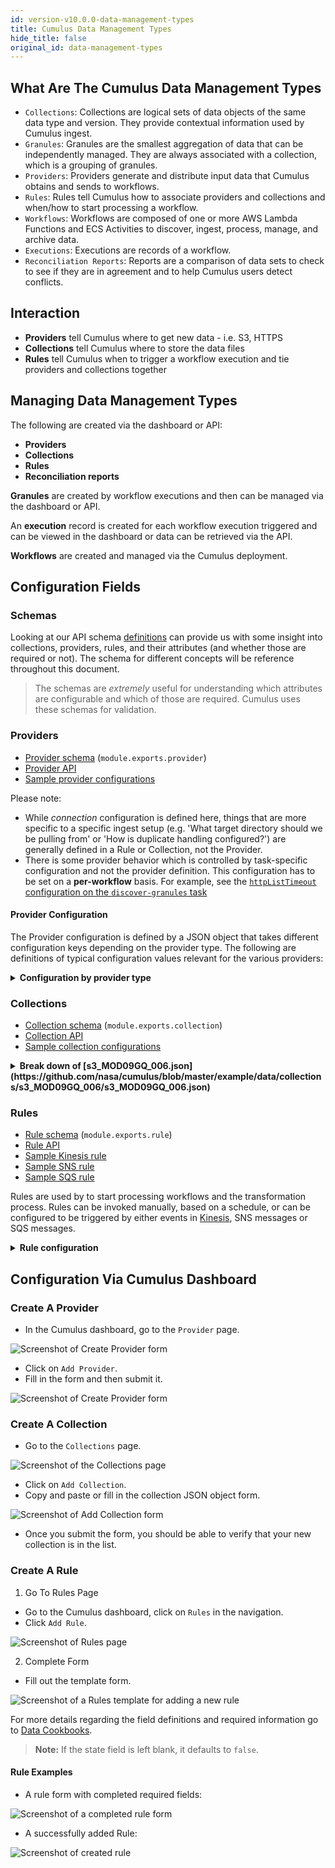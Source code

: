 ```yaml
---
id: version-v10.0.0-data-management-types
title: Cumulus Data Management Types
hide_title: false
original_id: data-management-types
---
```


## What Are The Cumulus Data Management Types

- `Collections`: Collections are logical sets of data objects of the same data type and version. They provide contextual information used by Cumulus ingest.
- `Granules`: Granules are the smallest aggregation of data that can be independently managed. They are always associated with a collection, which is a grouping of granules.
- `Providers`: Providers generate and distribute input data that Cumulus obtains and sends to workflows.
- `Rules`: Rules tell Cumulus how to associate providers and collections and when/how to start processing a workflow.
- `Workflows`: Workflows are composed of one or more AWS Lambda Functions and ECS Activities to discover, ingest, process, manage, and archive data.
- `Executions`: Executions are records of a workflow.
- `Reconciliation Reports`: Reports are a comparison of data sets to check to see if they are in agreement and to help Cumulus users detect conflicts.

## Interaction

- **Providers** tell Cumulus where to get new data - i.e. S3, HTTPS
- **Collections** tell Cumulus where to store the data files
- **Rules** tell Cumulus when to trigger a workflow execution and tie providers and collections together

## Managing Data Management Types

The following are created via the dashboard or API:

- **Providers**
- **Collections**
- **Rules**
- **Reconciliation reports**

**Granules** are created by workflow executions and then can be managed via the dashboard or API.

 An **execution** record is created for each workflow execution triggered and can be viewed in the dashboard or data can be retrieved via the API.

**Workflows** are created and managed via the Cumulus deployment.

## Configuration Fields

### Schemas

Looking at our API schema [definitions](https://github.com/nasa/cumulus/tree/master/packages/api/models/schemas.js) can provide us with some insight into collections, providers, rules, and their attributes (and whether those are required or not). The schema for different concepts will be reference throughout this document.

> The schemas are _extremely_ useful for understanding which attributes are configurable and which of those are required. Cumulus uses these schemas for validation.

### Providers

- [Provider schema](https://github.com/nasa/cumulus/tree/master/packages/api/models/schemas.js) (`module.exports.provider`)
- [Provider API](https://nasa.github.io/cumulus-api/?language=Python#list-providers)
- [Sample provider configurations](https://github.com/nasa/cumulus/tree/master/example/data/providers)

Please note:

- While *connection* configuration is defined here, things that are more specific to a specific ingest setup (e.g. 'What target directory should we be pulling from' or 'How is duplicate handling configured?') are generally defined in a Rule or Collection, not the Provider.
- There is some provider behavior which is controlled by task-specific configuration and not the provider definition. This configuration has to be set on a **per-workflow** basis. For example, see the [`httpListTimeout` configuration on the `discover-granules` task](https://github.com/nasa/cumulus/blob/master/tasks/discover-granules/schemas/config.json#L84)

#### Provider Configuration

The Provider configuration is defined by a JSON object that takes different configuration keys depending on the provider type.    The following are definitions of typical configuration values relevant for the various providers:

<details>
  <summary><b>Configuration by provider type</b></summary>

##### S3

|Key  |Type |Required|Description|
|:---:|:----|:------:|-----------|
|id|string|Yes|Unique identifier for the provider|
|globalConnectionLimit|integer|No|Integer specifying the connection limit for the provider. This is the maximum number of connections Cumulus compatible ingest lambdas are expected to make to a provider.  Defaults to unlimited |
|protocol|string|Yes|The protocol for this provider. Must be `s3` for this provider type. |
|host|string|Yes|S3 Bucket to pull data from |

##### http

|Key  |Type |Required|Description|
|:---:|:----|:------:|-----------|
|id|string|Yes|Unique identifier for the provider|
|globalConnectionLimit|integer|No|Integer specifying the connection limit for the provider.  This is the maximum number of connections Cumulus compatible ingest lambdas are expected to make to a provider.  Defaults to unlimited |
|protocol|string|Yes|The protocol for this provider.  Must be `http` for this provider type |
|host|string|Yes|The host to pull data from (e.g. `nasa.gov`)
|username|string|No|Configured username for basic authentication.   Cumulus encrypts this using KMS and uses it in a `Basic` auth header if needed for authentication |
|password|string|*Only if username is specified*|Configured password for basic authentication.   Cumulus encrypts this using KMS and uses it in a `Basic` auth header if needed for authentication |
|port|integer|No|Port to connect to the provider on.   Defaults to `80`|
|allowedRedirects|string[]|No|Only hosts in this list will have the provider username/password forwarded for authentication. Entries should be specified as host.com or host.com:7000 if redirect port is different than the provider port.
|certificateUri|string|No|SSL Certificate S3 URI for custom or self-signed SSL (TLS) certificate

##### https

|Key  |Type |Required|Description|
|:---:|:----|:------:|-----------|
|id|string|Yes|Unique identifier for the provider|
|globalConnectionLimit|integer|No|Integer specifying the connection limit for the provider.  This is the maximum number of connections Cumulus compatible ingest lambdas are expected to make to a provider.  Defaults to unlimited |
|protocol|string|Yes|The protocol for this provider.  Must be `https` for this provider type |
|host|string|Yes|The host to pull data from (e.g. `nasa.gov`) |
|username|string|No|Configured username for basic authentication.   Cumulus encrypts this using KMS and uses it in a `Basic` auth header if needed for authentication |
|password|string|*Only if username is specified*|Configured password for basic authentication.   Cumulus encrypts this using KMS and uses it in a `Basic` auth header if needed for authentication |
|port|integer|No|Port to connect to the provider on.   Defaults to `443` |
|allowedRedirects|string[]|No|Only hosts in this list will have the provider username/password forwarded for authentication. Entries should be specified as host.com or host.com:7000 if redirect port is different than the provider port.
|certiciateUri|string|No|SSL Certificate S3 URI for custom or self-signed SSL (TLS) certificate

##### ftp

|Key  |Type |Required|Description|
|:---:|:----|:------:|-----------|
|id|string|Yes|Unique identifier for the provider|
|globalConnectionLimit|integer|No|Integer specifying the connection limit for the provider.  This is the maximum number of connections Cumulus compatible ingest lambdas are expected to make to a provider.  Defaults to unlimited |
|protocol|string|Yes|The protocol for this provider.  Must be `ftp` for this provider type |
|host|string|Yes|The ftp host to pull data from (e.g. `nasa.gov`) |
|username|string|No|Username to use to connect to the ftp server.  Cumulus encrypts this using KMS. Defaults to `anonymous` if not defined |
|password|string|No|Password to use to connect to the ftp server.  Cumulus encrypts this using KMS. Defaults to `password` if not defined |
|port|integer|No|Port to connect to the provider on.  Defaults to `21`

##### sftp

|Key  |Type |Required|Description|
|:---:|:----|:------:|-----------|
|id|string|Yes|Unique identifier for the provider|
|globalConnectionLimit|integer|No|Integer specifying the connection limit for the provider.  This is the maximum number of connections Cumulus compatible ingest lambdas are expected to make to a provider.  Defaults to unlimited |
|protocol|string|Yes|The protocol for this provider.  Must be `sftp` for this provider type |
|host|string|Yes|The ftp host to pull data from (e.g. `nasa.gov`) |
|username|string|No|Username to use to connect to the sftp server.|
|password|string|No|Password to use to connect to the sftp server. |
|port|integer|No|Port to connect to the provider on.  Defaults to `22`
|privateKey|string|No|filename assumed to be in s3://bucketInternal/stackName/crypto
|cmKeyId|string|No|AWS KMS Customer Master Key arn or alias

</details>

### Collections

- [Collection schema](https://github.com/nasa/cumulus/tree/master/packages/api/models/schemas.js) (`module.exports.collection`)
- [Collection API](https://nasa.github.io/cumulus-api/?language=Python#list-collections)
- [Sample collection configurations](https://github.com/nasa/cumulus/tree/master/example/data/collections)

<details>
  <summary><b>Break down of [s3_MOD09GQ_006.json](https://github.com/nasa/cumulus/blob/master/example/data/collections/s3_MOD09GQ_006/s3_MOD09GQ_006.json)</b></summary>
|Key  |Value  |Required  |Description|
|:---:|:-----:|:--------:|-----------|
|name |`"MOD09GQ"`|Yes|The name attribute designates the name of the collection. This is the name under which the collection will be displayed on the dashboard|
|version|`"006"`|Yes|A version tag for the collection|
|granuleId|`"^MOD09GQ\\.A[\\d]{7}\\.[\\S]{6}\\.006\\.[\\d]{13}$"`|Yes|The regular expression used to validate the granule ID extracted from filenames according to the `granuleIdExtraction`|
|granuleIdExtraction|<code>"(MOD09GQ\\..*)(\\.hdf&#124;\\.cmr&#124;_ndvi\\.jpg)"</code>|Yes|The regular expression used to extract the granule ID from filenames. The first capturing group extracted from the filename by the regex will be used as the granule ID.|
|sampleFileName|`"MOD09GQ.A2017025.h21v00.006.2017034065104.hdf"`|Yes|An example filename belonging to this collection|
|files|`<JSON Object>` of files defined [here](#files-object)|Yes|Describe the individual files that will exist for each granule in this collection (size, browse, meta, etc.)|
|dataType|`"MOD09GQ"`|No|Can be specified, but this value will default to the collection_name if not|
|duplicateHandling|`"replace"`|No|<code>("replace"&#124;"version"&#124;"skip")</code> determines granule duplicate handling scheme|
|ignoreFilesConfigForDiscovery|`false` (default)|No|By default, during discovery only files that match one of the regular expressions in this collection's `files` attribute (see above) are ingested.  Setting this to `true` will ignore the `files` attribute during discovery, meaning that all files for a granule (i.e., all files with filenames matching `granuleIdExtraction`) will be ingested even when they don't match a regular expression in the `files` attribute at _discovery_ time.  (NOTE: this attribute does not appear in the example file, but is listed here for completeness.)
|process|`"modis"`|No|Example options for this are found in the ChooseProcess step definition in [the IngestAndPublish workflow definition](https://github.com/nasa/cumulus/tree/master/example/cumulus-tf/ingest_and_publish_granule_workflow.tf)|
|meta|`<JSON Object>` of MetaData for the collection|No|MetaData for the collection. This metadata will be available to workflows for this collection via the [Cumulus Message Adapter](workflows/input_output.md).
|url_path|`"{cmrMetadata.Granule.Collection.ShortName}/`<br/>`{substring(file.fileName, 0, 3)}"`|No|Filename without extension|

#### files-object

|Key  |Value  |Required  |Description|
|:---:|:-----:|:--------:|-----------|
|regex|`"^MOD09GQ\\.A[\\d]{7}\\.[\\S]{6}\\.006\\.[\\d]{13}\\.hdf$"`|Yes|Regular expression used to identify the file|
|sampleFileName|`MOD09GQ.A2017025.h21v00.006.2017034065104.hdf"`|Yes|Filename used to validate the provided regex|
|type|`"data"`|No|Value to be assigned to the Granule File Type. CNM types are used by Cumulus CMR steps, non-CNM values will be treated as 'data' type.  Currently only utilized in DiscoverGranules task|
|bucket|`"internal"`|Yes|Name of the bucket where the file will be stored|
|url_path|`"${collectionShortName}/{substring(file.fileName, 0, 3)}"`|No|Folder used to save the granule in the bucket. Defaults to the collection `url_path`|
|checksumFor|`"^MOD09GQ\\.A[\\d]{7}\\.[\\S]{6}\\.006\\.[\\d]{13}\\.hdf$"`|No|If this is a checksum file, set `checksumFor` to the `regex` of the target file.|
</details>

### Rules

- [Rule schema](https://github.com/nasa/cumulus/tree/master/packages/api/models/schemas.js) (`module.exports.rule`)
- [Rule API](https://nasa.github.io/cumulus-api/?language=Python#list-rules)
- [Sample Kinesis rule](https://github.com/nasa/cumulus/blob/master/example/data/rules/L2_HR_PIXC_kinesisRule.json)
- [Sample SNS rule](https://github.com/nasa/cumulus/blob/master/example/spec/parallel/testAPI/snsRuleDef.json)
- [Sample SQS rule](https://github.com/nasa/cumulus/blob/master/example/spec/parallel/testAPI/data/rules/sqs/MOD09GQ_006_sqsRule.json)

Rules are used by to start processing workflows and the transformation process. Rules can be invoked manually, based on a schedule, or can be configured to be triggered by either events in [Kinesis](data-cookbooks/cnm-workflow.md), SNS messages or SQS messages.

<details>
<summary><b>Rule configuration</b></summary>

|Key  |Value  |Required|Description|
|:---:|:-----:|:------:|-----------|
|name|`"L2_HR_PIXC_kinesisRule"`|Yes|Name of the rule. This is the name under which the rule will be listed on the dashboard|
|workflow|`"CNMExampleWorkflow"`|Yes|Name of the workflow to be run. A list of available workflows can be found on the Workflows page|
|provider|`"PODAAC_SWOT"`|No|Configured provider's ID. This can be found on the Providers dashboard page|
|collection|`<JSON Object>` collection object shown [below](#collection-object)|Yes|Name and version of the collection this rule will moderate. Relates to a collection configured and found in the Collections page|
|payload|`<JSON Object or Array>`|No|The payload to be passed to the workflow|
|meta|`<JSON Object>` of MetaData for the rule|No|MetaData for the rule. This metadata will be available to workflows for this rule via the [Cumulus Message Adapter](workflows/input_output.md).
|rule|`<JSON Object>` rule type and associated values - discussed [below](#rule-object)|Yes|Object defining the type and subsequent attributes of the rule|
|state|`"ENABLED"`|No|<code>("ENABLED"&#124;"DISABLED")</code> whether or not the rule will be active. Defaults to `"ENABLED"`.|
|queueUrl|`https://sqs.us-east-1.amazonaws.com/1234567890/queue-name`|No|URL for SQS queue that will be used to schedule workflows for this rule
|tags|`["kinesis", "podaac"]`|No|An array of strings that can be used to simplify search|

#### collection-object

|Key  |Value  |Required|Description|
|:---:|:-----:|:------:|-----------|
|name|`"L2_HR_PIXC"`|Yes|Name of a collection defined/configured in the Collections dashboard page|
|version|`"000"`|Yes|Version number of a collection defined/configured in the Collections dashboard page|

#### meta-object

|Key  |Value  |Required|Description|
|:---:|:-----:|:------:|-----------|
|retries|`3`|No|Number of retries on errors, for sqs-type rule only. Defaults to 3.|
|visibilityTimeout|`900`|No|VisibilityTimeout in seconds for the inflight messages, for sqs-type rule only. Defaults to the visibility timeout of the SQS queue when the rule is created.|

#### rule-object

|Key|Value|Required|Description|
|:---:|:-----:|:------:|-----------|
|type|`"kinesis"`|Yes|<code>("onetime"&#124;"scheduled"&#124;"kinesis"&#124;"sns"&#124;"sqs")</code> type of scheduling/workflow kick-off desired|
|value|`<String> Object`|Depends|Discussion of valid values is [below](#rule-value)|

#### rule-value

The `rule - value` entry depends on the type of run:

- If this is a onetime rule this can be left blank. [Example](data-cookbooks/hello-world.md/#execution)
- If this is a scheduled rule this field must hold a valid [cron-type expression or rate expression](https://docs.aws.amazon.com/AmazonCloudWatch/latest/events/ScheduledEvents.html).
- If this is a kinesis rule, this must be a configured `${Kinesis_stream_ARN}`. [Example](data-cookbooks/cnm-workflow.md#rule-configuration)
- If this is an sns rule, this must be an existing `${SNS_Topic_Arn}`. [Example](https://github.com/nasa/cumulus/blob/master/example/spec/parallel/testAPI/snsRuleDef.json)
- If this is an sqs rule, this must be an existing `${SQS_QueueUrl}` that your account has permissions to access, and also you must configure a dead-letter queue for this SQS queue. [Example](https://github.com/nasa/cumulus/blob/master/example/spec/parallel/testAPI/data/rules/sqs/MOD09GQ_006_sqsRule.json)

#### sqs-type rule features

- When an SQS rule is triggered, the SQS message remains on the queue.
- The SQS message is not processed multiple times in parallel when visibility timeout is properly set.  You should set the visibility timeout to the maximum expected length of the workflow with padding. Longer is better to avoid parallel processing.
- The SQS message visibility timeout can be overridden by the rule.
- Upon successful workflow execution, the SQS message is removed from the queue.
- Upon failed execution(s), the workflow is run 3 or configured number of times.
- Upon failed execution(s), the visibility timeout will be set to 5s to allow retries.
- After configured number of failed retries, the SQS message is moved to the dead-letter queue configured for the SQS queue.

</details>

## Configuration Via Cumulus Dashboard

### Create A Provider

- In the Cumulus dashboard, go to the `Provider` page.

![Screenshot of Create Provider form](assets/cd_provider_page.png)

- Click on `Add Provider`.
- Fill in the form and then submit it.

![Screenshot of Create Provider form](assets/cd_add_provider_form.png)

### Create A Collection

- Go to the `Collections` page.

![Screenshot of the Collections page](assets/cd_collections_page.png)

- Click on `Add Collection`.
- Copy and paste or fill in the collection JSON object form.

![Screenshot of Add Collection form](assets/cd_add_collection.png)

- Once you submit the form, you should be able to verify that your new collection is in the list.

### Create A Rule

1. Go To Rules Page
<!-- markdownlint-disable MD029 -->

- Go to the Cumulus dashboard, click on `Rules` in the navigation.
- Click `Add Rule`.

![Screenshot of Rules page](assets/cd_rules_page.png)

2. Complete Form

- Fill out the template form.

<!-- markdownlint-enable MD029 -->
![Screenshot of a Rules template for adding a new rule](assets/cd_add_rule_form_blank.png)

For more details regarding the field definitions and required information go to [Data Cookbooks](https://nasa.github.io/cumulus/docs/data-cookbooks/setup#rules).

> **Note:** If the state field is left blank, it defaults to `false`.

#### Rule Examples

- A rule form with completed required fields:

![Screenshot of a completed rule form](assets/cd_add_rule_filled.png)

- A successfully added Rule:

![Screenshot of created rule](assets/cd_add_rule_overview.png)
